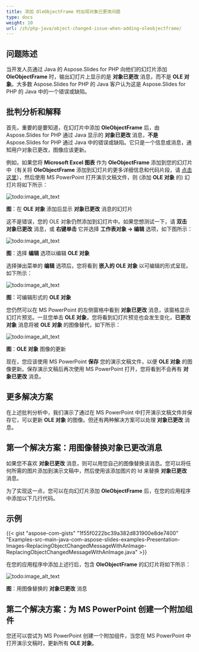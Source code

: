 ```yaml
---
title: 添加 OleObjectFrame 时出现对象已更改问题
type: docs
weight: 10
url: /zh/php-java/object-changed-issue-when-adding-oleobjectframe/
---
```


## **问题陈述**
当开发人员通过 Java 的 Aspose.Slides for PHP 向他们的幻灯片添加 **OleObjectFrame** 时，输出幻灯片上显示的是 **对象已更改** 消息，而不是 **OLE 对象**。大多数 Aspose.Slides for PHP 的 Java 客户认为这是 Aspose.Slides for PHP 的 Java 中的一个错误或缺陷。
## **批判分析和解释**
首先，重要的是要知道，在幻灯片中添加 **OleObjectFrame** 后，由 Aspose.Slides for PHP 通过 Java 显示的 **对象已更改** 消息，**不是** Aspose.Slides for PHP 通过 Java 中的错误或缺陷。它只是一个信息或消息，通知用户对象已更改，图像应该更新。

例如，如果您将 **Microsoft Excel 图表** 作为 **OleObjectFrame** 添加到您的幻灯片中（有关将 **OleObjectFrame** 添加到幻灯片的更多详细信息和代码片段，请 [点击这里](/slides/zh/php-java/adding-frame-to-the-slide/)），然后使用 MS PowerPoint 打开演示文稿文件，则 (添加 **OLE 对象** 的) 幻灯片将如下所示：

![todo:image_alt_text](object-changed-issue-when-adding-oleobjectframe_1.png)

**图**：在 **OLE 对象** 添加后显示 **对象已更改** 消息的幻灯片

这不是错误，您的 OLE 对象仍然添加到幻灯片中。如果您想测试一下，请 **双击** **对象已更改** 消息，或 **右键单击** 它并选择 **工作表对象 -> 编辑** 选项，如下图所示：

![todo:image_alt_text](object-changed-issue-when-adding-oleobjectframe_2.png)

**图**：选择 **编辑** 选项以编辑 **OLE 对象**

选择弹出菜单的 **编辑** 选项后，您将看到 **嵌入的 OLE 对象** 以可编辑的形式呈现，如下所示：

![todo:image_alt_text](object-changed-issue-when-adding-oleobjectframe_3.png)

**图**：可编辑形式的 **OLE 对象**

您仍然可以在 MS PowerPoint 的左侧窗格中看到 **对象已更改** 消息，该窗格显示幻灯片预览。一旦您单击 **OLE 对象**，您将看到幻灯片预览也会发生变化，**已更改对象** 消息将被 **OLE 对象** 的图像替代，如下所示：

![todo:image_alt_text](object-changed-issue-when-adding-oleobjectframe_4.png)

**图**：**OLE 对象** 图像的更新

现在，您应该使用 MS PowerPoint **保存** 您的演示文稿文件，以便 **OLE 对象** 的图像更新。保存演示文稿后再次使用 MS PowerPoint 打开，您将看到不会再有 **对象已更改** 消息。
## **更多解决方案**
在上述批判分析中，我们演示了通过在 MS PowerPoint 中打开演示文稿文件并保存它，可以更新 **OLE 对象** 的图像。但还有两种解决方案可以处理 **对象已更改** 消息。
## **第一个解决方案：用图像替换对象已更改消息**
如果您不喜欢 **对象已更改** 消息，则可以用您自己的图像替换该消息。您可以将任何所需的图片添加到演示文稿中，然后使用该添加图片的 Id 来替换 **对象已更改** 消息。

为了实现这一点，您可以在向幻灯片添加 **OleObjectFrame** 后，在您的应用程序中添加以下几行代码。
## **示例**
{{< gist "aspose-com-gists" "1f55f0222bc39a382d831900e8de7400" "Examples-src-main-java-com-aspose-slides-examples-Presentation-Images-ReplacingObjectChangedMessageWithAnImage-ReplacingObjectChangedMessageWithAnImage.java" >}}

在您的应用程序中添加上述行后，包含 **OleObjectFrame** 的幻灯片将如下所示：

![todo:image_alt_text](object-changed-issue-when-adding-oleobjectframe_5.png)

**图**：用图像替换的 **对象已更改** 消息
## **第二个解决方案：为 MS PowerPoint 创建一个附加组件**
您还可以尝试为 MS PowerPoint 创建一个附加组件，当您在 MS PowerPoint 中打开演示文稿时，更新所有 **OLE 对象**。